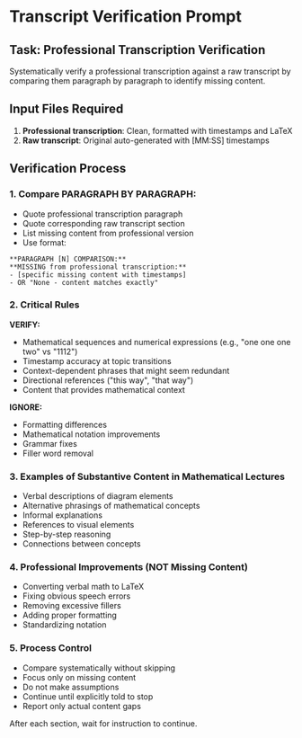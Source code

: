 # Transcript Verification Prompt

## Task: Professional Transcription Verification
Systematically verify a professional transcription against a raw transcript by comparing them paragraph by paragraph to identify missing content.

## Input Files Required
1. **Professional transcription**: Clean, formatted with timestamps and LaTeX
2. **Raw transcript**: Original auto-generated with [MM:SS] timestamps

## Verification Process

### 1. Compare PARAGRAPH BY PARAGRAPH:
- Quote professional transcription paragraph
- Quote corresponding raw transcript section
- List missing content from professional version
- Use format:
```
**PARAGRAPH [N] COMPARISON:**
**MISSING from professional transcription:**
- [specific missing content with timestamps]
- OR "None - content matches exactly"
```

### 2. Critical Rules

**VERIFY:**
- Mathematical sequences and numerical expressions (e.g., "one one one two" vs "1112")
- Timestamp accuracy at topic transitions
- Context-dependent phrases that might seem redundant
- Directional references ("this way", "that way")
- Content that provides mathematical context

**IGNORE:**
- Formatting differences
- Mathematical notation improvements
- Grammar fixes
- Filler word removal

### 3. Examples of Substantive Content in Mathematical Lectures
- Verbal descriptions of diagram elements
- Alternative phrasings of mathematical concepts
- Informal explanations
- References to visual elements
- Step-by-step reasoning
- Connections between concepts

### 4. Professional Improvements (NOT Missing Content)
- Converting verbal math to LaTeX
- Fixing obvious speech errors
- Removing excessive fillers
- Adding proper formatting
- Standardizing notation

### 5. Process Control
- Compare systematically without skipping
- Focus only on missing content
- Do not make assumptions
- Continue until explicitly told to stop
- Report only actual content gaps

After each section, wait for instruction to continue.